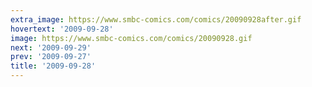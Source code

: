 ```yaml
---
extra_image: https://www.smbc-comics.com/comics/20090928after.gif
hovertext: '2009-09-28'
image: https://www.smbc-comics.com/comics/20090928.gif
next: '2009-09-29'
prev: '2009-09-27'
title: '2009-09-28'
---
```

